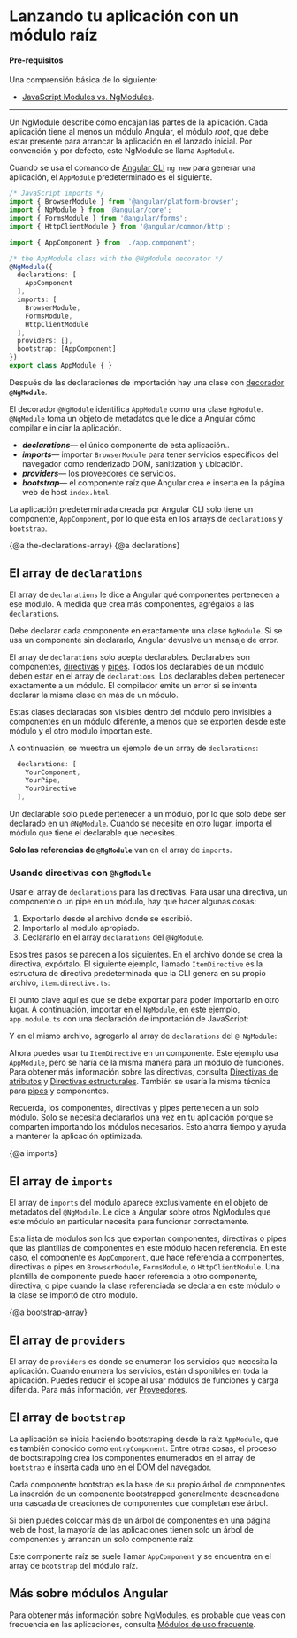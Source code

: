 # Lanzando tu aplicación con un módulo raíz

#### Pre-requisitos

Una comprensión básica de lo siguiente:
* [JavaScript Modules vs. NgModules](guide/ngmodule-vs-jsmodule).

<hr />

Un NgModule describe cómo encajan las partes de la aplicación.
Cada aplicación tiene al menos un módulo Angular, el módulo _root_,
que debe estar presente para arrancar la aplicación en el lanzado inicial.
Por convención y por defecto, este NgModule se llama `AppModule`.

Cuando se usa el comando de [Angular CLI](cli) `ng new` para generar una aplicación, el `AppModule` predeterminado es el siguiente.

```typescript
/* JavaScript imports */
import { BrowserModule } from '@angular/platform-browser';
import { NgModule } from '@angular/core';
import { FormsModule } from '@angular/forms';
import { HttpClientModule } from '@angular/common/http';

import { AppComponent } from './app.component';

/* the AppModule class with the @NgModule decorator */
@NgModule({
  declarations: [
    AppComponent
  ],
  imports: [
    BrowserModule,
    FormsModule,
    HttpClientModule
  ],
  providers: [],
  bootstrap: [AppComponent]
})
export class AppModule { }

```

Después de las declaraciones de importación hay una clase con
[decorador](guide/glossary#decorator 'Explicando "Decorator"') **`@NgModule`**.

El decorador `@NgModule` identifica `AppModule` como una clase `NgModule`.
`@NgModule` toma un objeto de metadatos que le dice a Angular cómo compilar e iniciar la aplicación.

* **_declarations_**&mdash; el único componente de esta aplicación..
* **_imports_**&mdash; importar `BrowserModule` para tener servicios específicos del navegador como renderizado DOM, sanitization y ubicación.
* **_providers_**&mdash; los proveedores de servicios.
* **_bootstrap_**&mdash; el componente raíz que Angular crea e inserta
en la página web de host `index.html`.

La aplicación predeterminada creada por Angular CLI solo tiene un componente, `AppComponent`, por lo que
está en los arrays de `declarations` y `bootstrap`.

{@a the-declarations-array}
{@a declarations}

## El array de `declarations`

El array de `declarations` le dice a Angular qué componentes pertenecen a ese módulo.
A medida que crea más componentes, agrégalos a las `declarations`.

Debe declarar cada componente en exactamente una clase `NgModule`.
Si se usa un componente sin declararlo, Angular devuelve un
mensaje de error.

El array de `declarations` solo acepta declarables. Declarables
son componentes, [directivas](guide/attribute-directives) y [pipes](guide/pipes).
Todos los declarables de un módulo deben estar en el array de `declarations`.
Los declarables deben pertenecer exactamente a un módulo. El compilador emite
un error si se intenta declarar la misma clase en más de un módulo.

Estas clases declaradas son visibles dentro del módulo pero invisibles
a componentes en un módulo diferente, a menos que se exporten desde
este módulo y el otro módulo importan este.

A continuación, se muestra un ejemplo de un array de `declarations`:

```typescript
  declarations: [
    YourComponent,
    YourPipe,
    YourDirective
  ],
```

Un declarable solo puede pertenecer a un módulo, por lo que solo debe ser declarado en
un `@NgModule`. Cuando se necesite en otro lugar,
importa el módulo que tiene el declarable que necesites.

**Solo las referencias de `@NgModule`** van en el array de `imports`.


### Usando directivas con `@NgModule`

Usar el array de `declarations` para las directivas.
Para usar una directiva, un componente o un pipe en un módulo, hay que hacer algunas cosas:

1. Exportarlo desde el archivo donde se escribió.
2. Importarlo al módulo apropiado.
3. Declararlo en el array `declarations` del `@NgModule`.


Esos tres pasos se parecen a los siguientes. En el archivo donde se crea la directiva, expórtalo.
El siguiente ejemplo, llamado `ItemDirective` es la estructura de directiva predeterminada que la CLI genera en su propio archivo, `item.directive.ts`:

<code-example path="bootstrapping/src/app/item.directive.ts" region="directive" header="src/app/item.directive.ts"></code-example>

El punto clave aquí es que se debe exportar para poder importarlo en otro lugar. A continuación, importar
en el `NgModule`, en este ejemplo, `app.module.ts` con una declaración de importación de JavaScript:

<code-example path="bootstrapping/src/app/app.module.ts" region="directive-import" header="src/app/app.module.ts"></code-example>

Y en el mismo archivo, agregarlo al array de `declarations` del `@ NgModule`:

<code-example path="bootstrapping/src/app/app.module.ts" region="declarations" header="src/app/app.module.ts"></code-example>


Ahora puedes usar tu `ItemDirective` en un componente. Este ejemplo usa `AppModule`, pero se haría de la misma manera para un módulo de funciones. Para obtener más información sobre las directivas, consulta [Directivas de atributos](guide/attribute-directives) y [Directivas estructurales](guide/structural-directives). También se usaría la misma técnica para [pipes](guide/pipes) y componentes.

Recuerda, los componentes, directivas y pipes pertenecen a un solo módulo. Solo se necesita declararlos una vez en tu aplicación porque se comparten importando los módulos necesarios. Esto ahorra tiempo y ayuda a mantener la aplicación optimizada.


{@a imports}

## El array de `imports`

El array de `imports` del módulo aparece exclusivamente en el objeto de metadatos del `@NgModule`.
Le dice a Angular sobre otros NgModules que este módulo en particular necesita para funcionar correctamente.

Esta lista de módulos son los que exportan componentes, directivas o pipes
que las plantillas de componentes en este módulo hacen referencia. En este caso, el componente es
`AppComponent`, que hace referencia a componentes, directivas o pipes en `BrowserModule`,
`FormsModule`, o  `HttpClientModule`.
Una plantilla de componente puede hacer referencia a otro componente, directiva,
o pipe cuando la clase referenciada se declara en este módulo o
la clase se importó de otro módulo.

{@a bootstrap-array}

## El array de `providers`

El array de `providers` es donde se enumeran los servicios que necesita la aplicación. Cuando
enumera los servicios, están disponibles en toda la aplicación. Puedes reducir el scope
al usar módulos de funciones y carga diferida. Para más información, ver
[Proveedores](guide/providers).

## El array de `bootstrap`

La aplicación se inicia haciendo bootstraping desde la raíz `AppModule`, que es
también conocido como `entryComponent`.
Entre otras cosas, el proceso de bootstrapping crea los componentes enumerados en el array de `bootstrap`
e inserta cada uno en el DOM del navegador.

Cada componente bootstrap es la base de su propio árbol de componentes.
La inserción de un componente bootstrapped generalmente desencadena una cascada de
creaciones de componentes que completan ese árbol.

Si bien puedes colocar más de un árbol de componentes en una página web de host,
la mayoría de las aplicaciones tienen solo un árbol de componentes y arrancan un solo componente raíz.

Este componente raíz se suele llamar `AppComponent` y se encuentra en el
array de `bootstrap` del módulo raíz.


## Más sobre módulos Angular

Para obtener más información sobre NgModules, es probable que veas con frecuencia en las aplicaciones,
consulta [Módulos de uso frecuente](guide/frequent-ngmodules).
